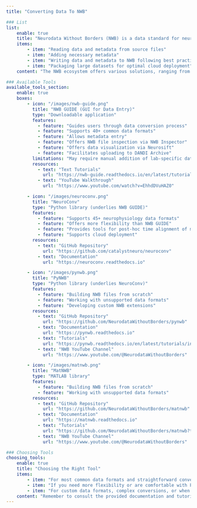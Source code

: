 ```yaml
---
title: "Converting Data To NWB"

### List 
list:
    enable: true
    title: "Neurodata Without Borders (NWB) is a data standard for neurophysiology. Converting data to NWB involves:"
    items:
        - item: "Reading data and metadata from source files"
        - item: "Adding necessary metadata"
        - item: "Writing data and metadata to NWB following best practices"
        - item: "Packaging large datasets for optimal cloud deployment"
    content: "The NWB ecosystem offers various solutions, ranging from automated no-code tools to fine-grained programmatic options."

### Available Tools
available_tools_section:
    enable: true
    boxes: 
        - icon: "/images/nwb-guide.png"
          title: "NWB GUIDE (GUI for Data Entry)"
          type: "Downloadable application"
          features:
            - feature: "Guides users through data conversion process"
            - feature: "Supports 40+ common data formats"
            - feature: "Allows metadata entry"
            - feature: "Offers NWB file inspection via NWB Inspector"
            - feature: "Offers data visualization via Neurosift"
            - feature: "Facilitates uploading to DANDI Archive"
          limitations: "May require manual addition of lab-specific data"
          resources:
            - text: "Text Tutorials"
              url: "https://nwb-guide.readthedocs.io/en/latest/tutorials/index.html"
            - text: "YouTube Walkthrough"
              url: "https://www.youtube.com/watch?v=EhhdDVuHAZ0"

        - icon: "/images/neuroconv.png"
          title: "NeuroConv"
          type: "Python library (underlies NWB GUIDE)"
          features:
            - feature: "Supports 45+ neurophysiology data formats"
            - feature: "Offers more flexibility than NWB GUIDE"
            - feature: "Provides tools for post-hoc time alignment of multiple data streams"
            - feature: "Supports cloud deployment"
          resources:
            - text: "GitHub Repository"
              url: "https://github.com/catalystneuro/neuroconv"
            - text: "Documentation"
              url: "https://neuroconv.readthedocs.io"

        - icon: "/images/pynwb.png"
          title: "PyNWB"
          type: "Python library (underlies NeuroConv)"
          features:
            - feature: "Building NWB files from scratch"
            - feature: "Working with unsupported data formats"
            - feature: "Developing custom NWB extensions"
          resources:
            - text: "GitHub Repository"
              url: "https://github.com/NeurodataWithoutBorders/pynwb"
            - text: "Documentation"
              url: "https://pynwb.readthedocs.io"
            - text: "Tutorials"
              url: "https://pynwb.readthedocs.io/en/latest/tutorials/index.html"
            - text: "NWB YouTube Channel"
              url: "https://www.youtube.com/@NeurodataWithoutBorders"

        - icon: "/images/matnwb.png"
          title: "MatNWB"
          type: "MATLAB library"
          features:
            - feature: "Building NWB files from scratch"
            - feature: "Working with unsupported data formats"
          resources:
            - text: "GitHub Repository"
              url: "https://github.com/NeurodataWithoutBorders/matnwb"
            - text: "Documentation"
              url: "https://matnwb.readthedocs.io"
            - text: "Tutorials"
              url: "https://github.com/NeurodataWithoutBorders/matnwb?tab=readme-ov-file#tutorials"
            - text: "NWB YouTube Channel"
              url: "https://www.youtube.com/@NeurodataWithoutBorders"

### Choosing Tools
choosing_tools:
    enable: true
    title: "Choosing the Right Tool"
    items:
        - item: "For most common data formats and straightforward conversions, start with NWB GUIDE."
        - item: "If you need more flexibility or are comfortable with Python, consider NeuroConv"
        - item: "For custom data formats, complex conversions, or when developing NWB extensions, use PyNWB or MatNWB."
    content: "Remember to consult the provided documentation and tutorials for detailed guidance on using each tool"
---
```

